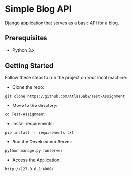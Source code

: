 # Simple Blog API
Django application that serves as a basic API for a blog.

## Prerequisites
- Python 3.x
## Getting Started

Follow these steps to run the project on your local machine:
- Clone the repo:
```
git clone https://github.com/AtlasSaba/Test-Assignment
```
- Move to the directory:
```
cd Test-Assignment
```
- Install requirements:
```
pip install -r requirements.txt
```
- Run the Development Server:
```
python manage.py runserver
```
- Access the Application:
```
http://127.0.0.1:8000/
```